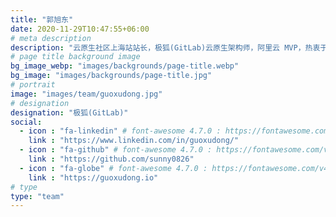 ```yaml
---
title: "郭旭东"
date: 2020-11-29T10:47:55+06:00
# meta description
description: "云原生社区上海站站长，极狐(GitLab)云原生架构师，阿里云 MVP，热衷于开源和分享各种云原生工具、Kubernetes、Istio、OAM 等。"
# page title background image
bg_image_webp: "images/backgrounds/page-title.webp"
bg_image: "images/backgrounds/page-title.jpg"
# portrait
image: "images/team/guoxudong.jpg"
# designation
designation: "极狐(GitLab)"
social:
  - icon : "fa-linkedin" # font-awesome 4.7.0 : https://fontawesome.com/v4.7.0/icons/
    link : "https://www.linkedin.com/in/guoxudong/"
  - icon : "fa-github" # font-awesome 4.7.0 : https://fontawesome.com/v4.7.0/icons/
    link : "https://github.com/sunny0826"
  - icon : "fa-globe" # font-awesome 4.7.0 : https://fontawesome.com/v4.7.0/icons/
    link : "https://guoxudong.io"
# type
type: "team"
---
```

